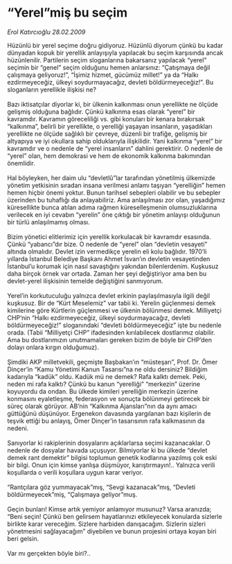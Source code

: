 # “Yerel”miş bu seçim

*Erol Katırcıoğlu 28.02.2009*

<div class="taraf_structure_2col_1zq">
<div class="margen_n">



 <p>Hüzünlü bir yerel seçime doğru gidiyoruz. Hüzünlü diyorum çünkü bu kadar dünyadan kopuk bir yerellik anlayışıyla yapılacak bu seçim karşısında ancak hüzünlenilir. Partilerin seçim sloganlarına bakarsanız yapılacak “yerel” seçimin bir “genel” seçim olduğunu hemen anlarsınız: “Çatışmaya değil çalışmaya geliyoruz!”, “İşimiz hizmet, gücümüz millet!” ya da “Halkı ezdirmeyeceğiz, ülkeyi soydurmayacağız, devleti böldürmeyeceğiz!”. Bu sloganların yerellikle ilişkisi ne? <br/><br/>Bazı iktisatçılar diyorlar ki, bir ülkenin kalkınması onun yerellikte ne ölçüde gelişmiş olduğuna bağlıdır. Çünkü kalkınma esas olarak “yerel” bir kavramdır. Kavramın göreceliliği vs. gibi konuları bir kenara bırakırsak “kalkınma”, belirli bir yerellikte, o yerelliği yaşayan insanların, yaşadıkları yerellikte ne ölçüde sağlıklı bir çevreye, düzenli bir trafiğe, gelişmiş bir altyapıya ve iyi okullara sahip olduklarıyla ilişkilidir. Yani kalkınma “yerel” bir kavramdır ve o nedenle de “yerel insanların” dahlini gerektirir. O nedenle de “yerel” olan, hem demokrasi ve hem de ekonomik kalkınma bakımından önemlidir. <br/><br/>Hal böyleyken, her daim ulu “devletlû”lar tarafından yönetilmiş ülkemizde yönetim yetkisinin sıradan insana verilmesi anlamı taşıyan “yerelliğin” hemen hemen hiçbir önemi yoktur. Bunun tarihsel sebepleri olabilir ve bu sebepler üzerinden bu tuhaflığı da anlayabiliriz. Ama anlaşılması zor olan, yaşadığımız küresellikte bunca atılan adıma rağmen küreselleşmenin olumsuzluklarına verilecek en iyi cevabın “yerelin” öne çıktığı bir yönetim anlayışı olduğunun bir türlü anlaşılmamış olması. <br/><br/>Bizim yönetici elitlerimiz için yerellik korkulacak bir kavramdır esasında. Çünkü “yabancı”dır bize. O nedenle de “yerel” olan “devletin vesayeti” altında olmalıdır. Devlet izin vermedikçe yerelin eli kolu bağlıdır. 1970’li yıllarda İstanbul Belediye Başkanı Ahmet İsvan’ın devletin vesayetinden İstanbul’u korumak için nasıl savaştığını yakından bilenlerdenim. Kuşkusuz daha birçok örnek var ortada. Zaman her şeyi değiştiriyor ama ben bu devlet-yerel ilişkisinin temelde değiştiğini sanmıyorum. <br/><br/>Yerel’in korkutuculuğu yalnızca devlet erkinin paylaşılmasıyla ilgili değil kuşkusuz. Bir de “Kürt Meselemiz” var tabii ki. Yerelin güçlenmesi demek kimilerine göre Kürtlerin güçlenmesi ve ülkenin bölünmesi demek. Milliyetçi CHP’nin “Halkı ezdirmeyeceğiz, ülkeyi soydurmayacağız, devleti böldürmeyeceğiz!” sloganındaki “devleti böldürmeyeceğiz” işte bu nedenle orada. (Tabii “Milliyetçi CHP” ifadesinden kırılabilecek dostlarımız olabilir. Ama bu dostlarımızın unutmamaları gereken bizim de böyle bir CHP’den dolayı onlara kırgın olduğumuz). <br/><br/>Şimdiki AKP milletvekili, geçmişte Başbakan’ın “müsteşarı”, Prof. Dr. Ömer Dinçer’in “Kamu Yönetimi Kanun Tasarısı”na ne oldu dersiniz? Bildiğim kadarıyla “kadük” oldu. Kadük mü ne demek? Rafa kalktı demek. Peki, neden mi rafa kalktı? Çünkü bu kanun “yerelliği” “merkezin” üzerine koyuyordu da ondan. Bu ülkede kimileri yerelliğin merkezin üzerine konmasını eyaletleşme, federasyon ve sonuçta bölünmeyi getirecek bir süreç olarak görüyor. AB’nin “Kalkınma Ajansları”nın da aynı amacı güttüğünü düşünüyor. Ergenekon davasında yargılanan bazı kişilerin de teşvik ettiği bu anlayış, Ömer Dinçer’in tasarısının rafa kalkmasının da nedeni. <br/><br/>Sanıyorlar ki rakiplerinin dosyalarını açıklarlarsa seçimi kazanacaklar. O nedenle de dosyalar havada uçuşuyor. Bilmiyorlar ki bu ülkede “devlet demek rant demektir” bilgisi toplumun genetik kodlarına yazılmış çok eski bir bilgi. Onun için kimse yanlışa düşmüyor, karıştırmayın!.. Yalnızca verili koşullarda o verili koşullara uygun karar veriyor. <br/><br/>“Rantçılara göz yummayacak”mış, “Sevgi kazanacak”mış, “Devleti böldürmeyecek”miş, “Çalışmaya geliyor”muş. <br/><br/>Geçin bunları! Kimse artık yemiyor anlamıyor musunuz? Varsa aranızda; “Beni seçin! Çünkü ben gelirsem hayatlarınızı etkileyecek konularda sizlerle birlikte karar vereceğim. Sizlere harbiden danışacağım. Sizlerin sizleri yönetmesini sağlayacağım” diyebilen ve bunun projesini ortaya koyan biri beri gelsin. <br/><br/>Var mı gerçekten böyle biri?..</p>

<br/>


<div id="taraf_not">
</div>

</div>


</div>
